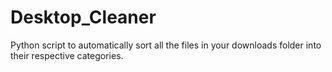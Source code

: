 # Desktop_Cleaner
 Python script to automatically sort all the files in your downloads folder into their respective categories.
